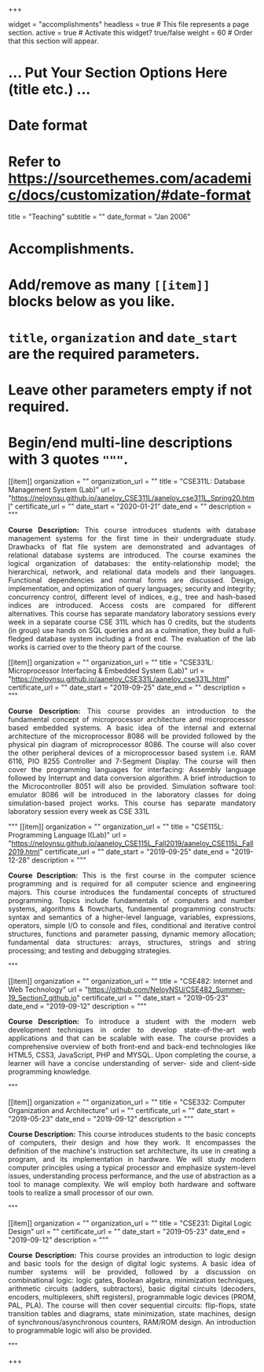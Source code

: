 +++


widget = "accomplishments"
headless = true  # This file represents a page section.
active = true  # Activate this widget? true/false
weight = 60  # Order that this section will appear.


# ... Put Your Section Options Here (title etc.) ...

# Date format
#   Refer to https://sourcethemes.com/academic/docs/customization/#date-format

title = "Teaching"
subtitle = ""
date_format = "Jan 2006"

# Accomplishments.
#   Add/remove as many `[[item]]` blocks below as you like.
#   `title`, `organization` and `date_start` are the required parameters.
#   Leave other parameters empty if not required.
#   Begin/end multi-line descriptions with 3 quotes `"""`.


[[item]]
  organization = ""
  organization_url = ""
  title = "CSE311L: Database Management System (Lab)"
  url = "https://neloynsu.github.io/aaneloy_CSE311L/aaneloy_cse311L_Spring20.html"
  certificate_url = ""
  date_start = "2020-01-21"
  date_end = ""
  description = """
  <div align="justify"> <strong>Course Description:</strong> This course introduces students with database management systems for the first time in their undergraduate study. Drawbacks of flat file system are demonstrated and advantages of relational database systems are introduced. The course examines the logical organization of databases: the entity-relationship model; the hierarchical, network, and relational data models and their languages. Functional dependencies and normal forms are discussed. Design, implementation, and optimization of query languages; security and integrity; concurrency control, different level of indices, e.g., tree and hash-based indices are introduced. Access costs are compared for different alternatives. This course has separate mandatory laboratory sessions every week in a separate course CSE 311L which has 0 credits, but the students (in group) use hands on SQL queries and as a culmination, they build a full-fledged database system including a front end. The evaluation of the lab works is carried over to the theory part of the course. </div>

[[item]]
  organization = ""
  organization_url = ""
  title = "CSE331L: Microprocessor Interfacing & Embedded System (Lab)"
  url = "https://neloynsu.github.io/aaneloy_CSE331L/aaneloy_cse331L.html"
  certificate_url = ""
  date_start = "2019-09-25"
  date_end = ""
  description = """
  <div align="justify"> <strong>Course Description:</strong> This course provides an introduction to the fundamental concept of microprocessor architecture and microprocessor based embedded systems. A basic idea of the internal and external architecture of the microprocessor 8086 will be provided followed by the physical pin diagram of microprocessor 8086. The course will also cover the other peripheral devices of a microprocessor based system i.e. RAM 6116, PIO 8255 Controller and 7-Segment Display. The course will then cover the programming languages for interfacing: Assembly language followed by Interrupt and data conversion algorithm. A brief introduction to the Microcontroller 8051 will also be provided. Simulation software tool: emulator 8086 will be introduced in the laboratory classes for doing simulation-based project works. This course has separate mandatory laboratory session every week as CSE 331L </div>

  """
[[item]]
  organization = ""
  organization_url = ""
  title = "CSE115L: Programming Language I(Lab)"
  url = "https://neloynsu.github.io/aaneloy_CSE115L_Fall2019/aaneloy_CSE115L_Fall2019.html"
  certificate_url = ""
  date_start = "2019-09-25"
  date_end = "2019-12-28"
  description = """
  <div align="justify"> <strong>Course Description:</strong> This is the first course in the computer science programming and is required for all computer science and engineering majors. This course introduces the fundamental concepts of structured programming. Topics include fundamentals of computers and number systems, algorithms & flowcharts, fundamental programming constructs: syntax and semantics of a higher-level language, variables, expressions, operators, simple I/O to console and files, conditional and iterative control structures, functions and parameter passing, dynamic memory allocation; fundamental data structures: arrays, structures, strings and string processing; and testing and debugging strategies. </div>

  """

[[item]]
  organization = ""
  organization_url = ""
  title = "CSE482: Internet and Web Technology"
  url = "https://github.com/NeloyNSU/CSE482_Summer-19_Section7_github.io"
  certificate_url = ""
  date_start = "2019-05-23"
  date_end = "2019-09-12"
  description = """
  <div align="justify"> <strong>Course Description:</strong> To introduce a student with the modern web development techniques in order to develop state-of-the-art web applications and that can be scalable with ease. The course provides a comprehensive overview of both front-end and back-end technologies like HTML5, CSS3, JavaScript, PHP and MYSQL. Upon completing the course, a learner will have a concise understanding of server- side and client-side programming knowledge.</div>

  """

[[item]]
  organization = ""
  organization_url = ""
  title = "CSE332: Computer Organization and Architecture"
  url = ""
  certificate_url = ""
  date_start = "2019-05-23"
  date_end = "2019-09-12"
  description = """
  <div align="justify"> <strong>Course Description:</strong> This course introduces students to the basic concepts of computers, their design and how they work. It encompasses the definition of the machine's instruction set architecture, its use in creating a program, and its implementation in hardware. We will study modern computer principles using a typical processor and emphasize system-level issues, understanding process performance, and the use of abstraction as a tool to manage complexity. We will employ both hardware and software tools to realize a small processor of our own. </div>

  """
  
[[item]]
  organization = ""
  organization_url = ""
  title = "CSE231: Digital Logic Design"
  url = ""
  certificate_url = ""
  date_start = "2019-05-23"
  date_end = "2019-09-12"
  description = """
  <div align="justify"> <strong>Course Description:</strong> This course provides an introduction to logic design and basic tools for the design of digital logic systems. A basic idea of number systems will be provided, followed by a discussion on combinational logic: logic gates, Boolean algebra, minimization techniques, arithmetic circuits (adders, subtractors), basic digital circuits (decoders, encoders, multiplexers, shift registers), programmable logic devices (PROM, PAL, PLA). The course will then cover sequential circuits: flip-flops, state transition tables and diagrams, state minimization, state machines, design of synchronous/asynchronous counters, RAM/ROM design. An introduction to programmable logic will also be provided.</div>

  """

+++